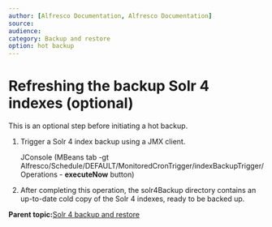 ```yaml
---
author: [Alfresco Documentation, Alfresco Documentation]
source: 
audience: 
category: Backup and restore
option: hot backup
---
```


# Refreshing the backup Solr 4 indexes \(optional\)

This is an optional step before initiating a hot backup.

1.  Trigger a Solr 4 index backup using a JMX client.

    JConsole \(MBeans tab -gt Alfresco/Schedule/DEFAULT/MonitoredCronTrigger/indexBackupTrigger/Operations - **executeNow** button\)

2.  After completing this operation, the solr4Backup directory contains an up-to-date cold copy of the Solr 4 indexes, ready to be backed up.


**Parent topic:**[Solr 4 backup and restore](../concepts/solr-backup-recovery.md)

